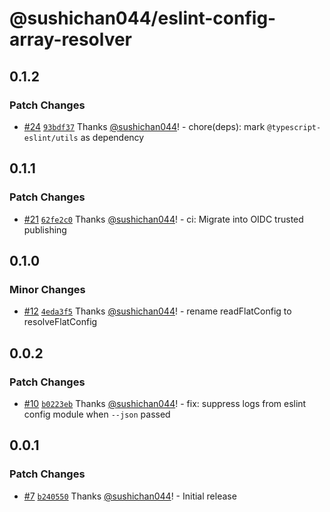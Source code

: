 # @sushichan044/eslint-config-array-resolver

## 0.1.2
### Patch Changes



- [#24](https://github.com/sushichan044/eslint-toolbox/pull/24) [`93bdf37`](https://github.com/sushichan044/eslint-toolbox/commit/93bdf3759d0f9f47f1d1d6934e15d2282c696c65) Thanks [@sushichan044](https://github.com/sushichan044)! - chore(deps): mark `@typescript-eslint/utils` as dependency

## 0.1.1
### Patch Changes



- [#21](https://github.com/sushichan044/eslint-toolbox/pull/21) [`62fe2c0`](https://github.com/sushichan044/eslint-toolbox/commit/62fe2c06a78cb07fdcada6f95588765938cc689f) Thanks [@sushichan044](https://github.com/sushichan044)! - ci: Migrate into OIDC trusted publishing

## 0.1.0
### Minor Changes



- [#12](https://github.com/sushichan044/eslint-toolbox/pull/12) [`4eda3f5`](https://github.com/sushichan044/eslint-toolbox/commit/4eda3f513aa5a3c2f36a80d7378c363a33a6c2d0) Thanks [@sushichan044](https://github.com/sushichan044)! - rename readFlatConfig to resolveFlatConfig

## 0.0.2
### Patch Changes



- [#10](https://github.com/sushichan044/eslint-toolbox/pull/10) [`b0223eb`](https://github.com/sushichan044/eslint-toolbox/commit/b0223eba293005fa551afe6ee87883244f6f3622) Thanks [@sushichan044](https://github.com/sushichan044)! - fix: suppress logs from eslint config module when `--json` passed

## 0.0.1
### Patch Changes



- [#7](https://github.com/sushichan044/eslint-toolbox/pull/7) [`b240550`](https://github.com/sushichan044/eslint-toolbox/commit/b2405501f39ab31ab94866e8150161376f43a5ee) Thanks [@sushichan044](https://github.com/sushichan044)! - Initial release
